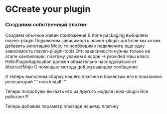 # GCreate your plugin

### Созданим собственный плагин
Создаем обычное мавен приложение
В поле packaging выбираем maven-plugin
Подключим зависимость maven-plugin-api
Если мы хотим добавить аннотацию Mojo, то необходимо подключить еще одну зависимость maven-plugin-tools
Эти зависимости нужны только на этапе компиляции, поэтому укажем в scope -> provided
Наш класс HelloPluginApplication должен обязательно наследоваться от  AbstractMojo
С помощью метода getLog выведем сообщение

А теперь выполним сборку нашего плагина и поместим его в локальный репозиторий
'''
mvn install
'''

Теперь попробуем вызвать его из другого модуля used-plugin
Все работает!!!

Теперь добавим параметр message нашему плагину 
